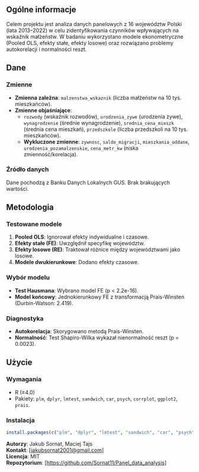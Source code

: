 ## Ogólne informacje
Celem projektu jest analiza danych panelowych z 16 województw Polski (lata 2013–2022) w celu zidentyfikowania czynników wpływających na wskaźnik małżeństw. W badaniu wykorzystano modele ekonometryczne (Pooled OLS, efekty stałe, efekty losowe) oraz rozwiązano problemy autokorelacji i normalności reszt.

## Dane
### Zmienne
- **Zmienna zależna**: `malzenstwa_wskaznik` (liczba małżeństw na 10 tys. mieszkańców).
- **Zmienne objaśniające**: 
  - `rozwody` (wskaźnik rozwodów), `urodzenia_zywe` (urodzenia żywe), `wynagrodzenie` (średnie wynagrodzenie), `srednia_cena_mieszk` (średnia cena mieszkań), `przedszkole` (liczba przedszkoli na 10 tys. mieszkańców).
  - **Wykluczone zmienne**: `zywnosc`, `saldo_migracji`, `mieszkania_oddane`, `urodzenia_pozamalzenskie`, `cena_metr_kw` (niska zmienność/korelacja).

### Źródło danych
Dane pochodzą z Banku Danych Lokalnych GUS. Brak brakujących wartości.

## Metodologia
### Testowane modele
1. **Pooled OLS**: Ignorował efekty indywidualne i czasowe.
2. **Efekty stałe (FE)**: Uwzględnił specyfikę województw.
3. **Efekty losowe (RE)**: Traktował różnice między województwami jako losowe.
4. **Modele dwukierunkowe**: Dodano efekty czasowe.

### Wybór modelu
- **Test Hausmana**: Wybrano model FE (p < 2.2e-16).
- **Model końcowy**: Jednokierunkowy FE z transformacją Prais-Winsten (Durbin-Watson: 2.419).

### Diagnostyka
- **Autokorelacja**: Skorygowano metodą Prais-Winsten.
- **Normalność**: Test Shapiro-Wilka wykazał nienormalność reszt (p = 0.0023).

## Użycie
### Wymagania
- R (≥4.0)
- Pakiety: `plm`, `dplyr`, `lmtest`, `sandwich`, `car`, `psych`, `corrplot`, `ggplot2`, `prais`.

### Instalacja
```R
install.packages(c("plm", "dplyr", "lmtest", "sandwich", "car", "psych", "corrplot", "ggplot2", "prais"))
```

**Autorzy**: Jakub Sornat, Maciej Tajs  
**Kontakt**: [jakubsornat2001@gmail.com]  
**Licencja**: MIT  
**Repozytorium**: [https://github.com/Sornat11/Panel_data_analysis]